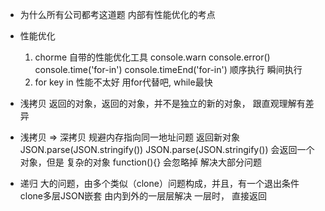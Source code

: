 - 为什么所有公司都考这道题
    内部有性能优化的考点
- 性能优化
    1. chorme 自带的性能优化工具
    console.warn  console.error()
    console.time('for-in')  console.timeEnd('for-in')
    顺序执行  瞬间执行
    2. for key in 性能不太好  用for代替吧, while最快

- 浅拷贝
    返回的对象，返回的对象，并不是独立的新的对象， 跟直观理解有差异
- 浅拷贝 => 深拷贝  规避内存指向同一地址问题
    返回新对象  JSON.parse(JSON.stringify())
    JSON.parse(JSON.stringify())
    会返回一个对象，但是 复杂的对象 function(){} 会忽略掉
    解决大部分问题
- 递归
    大的问题，由多个类似（clone）问题构成，并且，有一个退出条件
    clone多层JSON嵌套 由内到外的一层层解决
    一层时， 直接返回